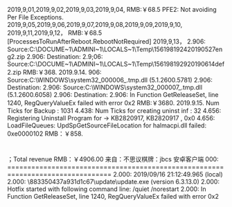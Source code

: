 2019,9,01,2019,9,02,2019,9,03,2019,9,04,
RMB:￥68.5
PFE2: Not avoiding Per File Exceptions.
2019,9,05,2019,9,06,2019,9,07,2019,9,08,2019,9,09,2019,9,10,
2019,9,11,2019,9,12，
RMB:￥68.5
 [ProcessesToRunAfterReboot.RebootNotRequired]
2019,9,13，
2.906: Source:C:\DOCUME~1\ADMINI~1\LOCALS~1\Temp\156198192420190527eng2.zip 
2.906: Destination: 
2.9;06: Source:C:\DOCUME~1\ADMINI~1\LOCALS~1\Temp\156198192920190614def2.zip 
RMB:￥368.
2019.9.14.
906: Source:C:\WINDOWS\system32\_000006_.tmp.dll (5.1.2600.5781)
2.906: Destination: 
2.906: Source:C:\WINDOWS\system32\_000007_.tmp.dll (5.1.2600.6058)
2.906: Destination: 
2.906: In Function GetReleaseSet, line 1240, RegQueryValueEx failed with error 0x2
RMB:￥3680.
2019.9.15. 
Num Ticks for Backup : 1031
4.438: Num Ticks for creating uninst inf : 32
4.656: Registering Uninstall Program for -> KB2820917, KB2820917 , 0x0
4.656: LoadFileQueues: UpdSpGetSourceFileLocation for halmacpi.dll failed: 0xe0000102
RMB：￥858.
# 
；Total revenue
RMB：￥4906.00
来自：不思议棋牌：jbcs 安卓客户端
000: ================================================================================
2.000: 2019/09/16 21:12:49.965 (local)
2.000: \883350437a931d1c67\update\update.exe (version 6.3.13.0)
2.000: Hotfix started with following command line: /quiet /norestart 
2.000: In Function GetReleaseSet, line 1240, RegQueryValueEx failed with error 0x2
